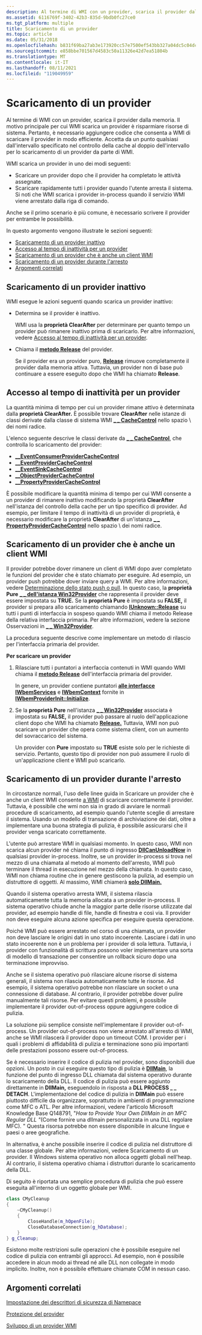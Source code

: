 ```yaml
---
description: Al termine di WMI con un provider, scarica il provider dalla memoria.
ms.assetid: 6116769f-3402-42b3-835d-9bdb0fc27ce0
ms.tgt_platform: multiple
title: Scaricamento di un provider
ms.topic: article
ms.date: 05/31/2018
ms.openlocfilehash: b831f69ba27ab3e173920cc57e7500ef543bb327a04dc5c04dc8b0b9cef31ad0
ms.sourcegitcommit: e858bbe701567d4583c50a11326e42d7ea51804b
ms.translationtype: MT
ms.contentlocale: it-IT
ms.lasthandoff: 08/11/2021
ms.locfileid: "119049959"
---
```

# <a name="unloading-a-provider"></a>Scaricamento di un provider

Al termine di WMI con un provider, scarica il provider dalla memoria. Il motivo principale per cui WMI scarica un provider è risparmiare risorse di sistema. Pertanto, è necessario aggiungere codice che consenta a WMI di scaricare il provider in modo efficiente. Accetta da un punto qualsiasi dall'intervallo specificato nel controllo della cache al doppio dell'intervallo per lo scaricamento di un provider da parte di WMI.

WMI scarica un provider in uno dei modi seguenti:

-   Scaricare un provider dopo che il provider ha completato le attività assegnate.
-   Scaricare rapidamente tutti i provider quando l'utente arresta il sistema. Si noti che WMI scarica i provider in-process quando il servizio WMI viene arrestato dalla riga di comando.

Anche se il primo scenario è più comune, è necessario scrivere il provider per entrambe le possibilità.

In questo argomento vengono illustrate le sezioni seguenti:

-   [Scaricamento di un provider inattivo](#unloading-an-idle-provider)
-   [Accesso al tempo di inattività per un provider](#accessing-the-idle-time-for-a-provider)
-   [Scaricamento di un provider che è anche un client WMI](#unloading-a-provider-that-is-also-a-wmi-client)
-   [Scaricamento di un provider durante l'arresto](#unloading-a-provider-during-shutdown)
-   [Argomenti correlati](#related-topics)

## <a name="unloading-an-idle-provider"></a>Scaricamento di un provider inattivo

WMI esegue le azioni seguenti quando scarica un provider inattivo:

-   Determina se il provider è inattivo.

    WMI usa la **proprietà ClearAfter** per determinare per quanto tempo un provider può rimanere inattivo prima di scaricarlo. Per altre informazioni, vedere [Accesso al tempo di inattività per un provider](#accessing-the-idle-time-for-a-provider).

-   Chiama il [**metodo Release**](/windows/win32/api/unknwn/nf-unknwn-iunknown-release) del provider.

    Se il provider era un provider puro, [**Release**](/windows/win32/api/unknwn/nf-unknwn-iunknown-release) rimuove completamente il provider dalla memoria attiva. Tuttavia, un provider non di base può continuare a essere eseguito dopo che WMI ha chiamato **Release**.

## <a name="accessing-the-idle-time-for-a-provider"></a>Accesso al tempo di inattività per un provider

La quantità minima di tempo per cui un provider rimane attivo è determinata dalla **proprietà ClearAfter.** È possibile trovare **ClearAfter** nelle istanze di classi derivate dalla classe di sistema WMI [**\_ \_ CacheControl**](--cachecontrol.md) nello spazio \\ dei nomi radice.

L'elenco seguente descrive le classi derivate da [**\_ \_ CacheControl**](--cachecontrol.md), che controlla lo scaricamento del provider:

-   [**\_\_EventConsumerProviderCacheControl**](--eventconsumerprovidercachecontrol.md)
-   [**\_\_EventProviderCacheControl**](--eventprovidercachecontrol.md)
-   [**\_\_EventSinkCacheControl**](--eventsinkcachecontrol.md)
-   [**\_\_ObjectProviderCacheControl**](--objectprovidercachecontrol.md)
-   [**\_\_PropertyProviderCacheControl**](--propertyprovidercachecontrol.md)

È possibile modificare la quantità minima di tempo per cui WMI consente a un provider di rimanere inattivo modificando la proprietà **ClearAfter** nell'istanza del controllo della cache per un tipo specifico di provider. Ad esempio, per limitare il tempo di inattività di un provider di proprietà, è necessario modificare la proprietà **ClearAfter** di un'istanza [**\_ \_ PropertyProviderCacheControl**](--propertyprovidercachecontrol.md) nello spazio \\ dei nomi radice.

## <a name="unloading-a-provider-that-is-also-a-wmi-client"></a>Scaricamento di un provider che è anche un client WMI

Il provider potrebbe dover rimanere un client di WMI dopo aver completato le funzioni del provider che è stato chiamato per eseguire. Ad esempio, un provider push potrebbe dover inviare query a WMI. Per altre informazioni, vedere [Determinazione dello stato push o pull](determining-push-or-pull-status.md). In questo caso, la **proprietà Pure** [**\_ \_ dell'istanza Win32Provider**](--win32provider.md) che rappresenta il provider deve essere impostata su **TRUE.** Se la **proprietà Pure** è impostata su **FALSE,** il provider si prepara allo scaricamento chiamando [**IUnknown::Release**](/windows/win32/api/unknwn/nf-unknwn-iunknown-release) su tutti i punti di interfaccia in sospeso quando WMI chiama il metodo Release della relativa interfaccia primaria. Per altre informazioni, vedere la sezione Osservazioni in [**\_ \_ Win32Provider**](--win32provider.md).

La procedura seguente descrive come implementare un metodo di rilascio per l'interfaccia primaria del provider.

**Per scaricare un provider**

1.  Rilasciare tutti i puntatori a interfaccia contenuti in WMI quando WMI chiama il [**metodo Release**](/windows/win32/api/unknwn/nf-unknwn-iunknown-release) dell'interfaccia primaria del provider.

    In genere, un provider contiene puntatori [**alle interfacce IWbemServices**](/windows/desktop/api/WbemCli/nn-wbemcli-iwbemservices) e [**IWbemContext**](/windows/desktop/api/WbemCli/nn-wbemcli-iwbemcontext) fornite in [**IWbemProviderInit::Initialize**](/windows/desktop/api/Wbemprov/nf-wbemprov-iwbemproviderinit-initialize).

2.  Se la **proprietà Pure** nell'istanza [**\_ \_ Win32Provider**](--win32provider.md) associata è impostata su **FALSE,** il provider può passare al ruolo dell'applicazione client dopo che WMI ha chiamato [**Release.**](/windows/win32/api/unknwn/nf-unknwn-iunknown-release) Tuttavia, WMI non può scaricare un provider che opera come sistema client, con un aumento del sovraccarico del sistema.

    Un provider con **Pure** impostato su **TRUE** esiste solo per le richieste di servizio. Pertanto, questo tipo di provider non può assumere il ruolo di un'applicazione client e WMI può scaricarlo.

## <a name="unloading-a-provider-during-shutdown"></a>Scaricamento di un provider durante l'arresto

In circostanze normali, l'uso delle linee guida in Scaricare un provider che è anche un client WMI consente [a WMI](#unloading-a-provider-that-is-also-a-wmi-client) di scaricare correttamente il provider. Tuttavia, è possibile che wmi non sia in grado di avviare le normali procedure di scaricamento, ad esempio quando l'utente sceglie di arrestare il sistema. Usando un modello di transazione di archiviazione dei dati, oltre a implementare una buona strategia di pulizia, è possibile assicurarsi che il provider venga scaricato correttamente.

L'utente può arrestare WMI in qualsiasi momento. In questo caso, WMI non scarica alcun provider né chiama il punto di ingresso [**DllCanUnloadNow**](/windows/win32/api/combaseapi/nf-combaseapi-dllcanunloadnow) in qualsiasi provider in-process. Inoltre, se un provider in-process si trova nel mezzo di una chiamata al metodo al momento dell'arresto, WMI può terminare il thread in esecuzione nel mezzo della chiamata. In questo caso, WMI non chiama routine che in genere gestiscono la pulizia, ad esempio un distruttore di oggetti. Al massimo, WMI chiamerà [**solo DllMain.**](/windows/desktop/Dlls/dllmain)

Quando il sistema operativo arresta WMI, il sistema rilascia automaticamente tutta la memoria allocata a un provider in-process. Il sistema operativo chiude anche la maggior parte delle risorse utilizzate dal provider, ad esempio handle di file, handle di finestra e così via. Il provider non deve eseguire alcuna azione specifica per eseguire questa operazione.

Poiché WMI può essere arrestato nel corso di una chiamata, un provider non deve lasciare le origini dati in uno stato incoerente. Lasciare i dati in uno stato incoerente non è un problema per i provider di sola lettura. Tuttavia, i provider con funzionalità di scrittura possono voler implementare una sorta di modello di transazione per consentire un rollback sicuro dopo una terminazione improvviso.

Anche se il sistema operativo può rilasciare alcune risorse di sistema generali, il sistema non rilascia automaticamente tutte le risorse. Ad esempio, il sistema operativo potrebbe non rilasciare un socket o una connessione di database. Al contrario, il provider potrebbe dover pulire manualmente tali risorse. Per evitare questi problemi, è possibile implementare il provider out-of-process oppure aggiungere codice di pulizia.

La soluzione più semplice consiste nell'implementare il provider out-of-process. Un provider out-of-process non viene arrestato all'arresto di WMI, anche se WMI rilascerà il provider dopo un timeout COM. I provider per i quali i problemi di affidabilità di pulizia e terminazione sono più importanti delle prestazioni possono essere out-of-process.

Se è necessario inserire il codice di pulizia nel provider, sono disponibili due opzioni. Un posto in cui eseguire questo tipo di pulizia è [**DllMain**](/windows/desktop/Dlls/dllmain), la funzione del punto di ingresso DLL chiamata dal sistema operativo durante lo scaricamento della DLL. Il codice di pulizia può essere aggiunto direttamente in **DllMain,** eseguendolo in risposta a **DLL PROCESS \_ \_ DETACH**. L'implementazione del codice di pulizia in **DllMain** può essere piuttosto difficile da organizzare, soprattutto in ambienti di programmazione come MFC o ATL. Per altre informazioni, vedere l'articolo Microsoft Knowledge Base Q148791, "*How to Provide Your Own DllMain in an MFC Regular DLL "*(Come fornire una dllmain personalizzata in una DLL regolare MFC). " Questa risorsa potrebbe non essere disponibile in alcune lingue e paesi o aree geografiche.

In alternativa, è anche possibile inserire il codice di pulizia nel distruttore di una classe globale. Per altre informazioni, vedere Scaricamento di un provider. Il Windows sistema operativo non alloca oggetti globali nell'heap. Al contrario, il sistema operativo chiama i distruttori durante lo scaricamento della DLL.

Di seguito è riportata una semplice procedura di pulizia che può essere eseguita all'interno di un oggetto globale per WMI.


```C++
class CMyCleanup
{
    ~CMyCleanup()
    {
        CloseHandle(m_hOpenFile);
        CloseDatabaseConnection(g_hDatabase);
    }
} g_Cleanup;
```



Esistono molte restrizioni sulle operazioni che è possibile eseguire nel codice di pulizia con entrambi gli approcci. Ad esempio, non è possibile accedere in alcun modo ai thread né alle DLL non collegate in modo implicito. Inoltre, non è possibile effettuare chiamate COM in nessun caso.

## <a name="related-topics"></a>Argomenti correlati

<dl> <dt>

[Impostazione dei descrittori di sicurezza di Namepace](setting-namespace-security-descriptors.md)
</dt> <dt>

[Protezione del provider](securing-your-provider.md)
</dt> <dt>

[Sviluppo di un provider WMI](developing-a-wmi-provider.md)
</dt> </dl>

 

 
